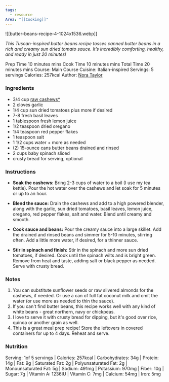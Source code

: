 ```yaml
---
tags:
  - resource
Area: "[[Cooking]]"
---
```


![[butter-beans-recipe-4-1024x1536.webp]]

_This Tuscan-inspired butter beans recipe tosses canned butter beans in a rich and creamy sun dried tomato sauce. It’s incredibly comforting, healthy, and ready in just 20 minutes!_

Prep Time 10 minutes mins
Cook Time 10 minutes mins
Total Time 20 minutes mins
Course: Main Course
Cuisine: Italian-inspired
Servings: 5 servings
Calories: 257kcal
Author: [Nora Taylor](https://www.noracooks.com/about/)

### Ingredients

- 3/4 cup [raw cashews*](https://amzn.to/2xNP7sg)
- 2 cloves garlic
- 1/4 cup sun dried tomatoes plus more if desired
- 7-8 fresh basil leaves
- 1 tablespoon fresh lemon juice
- 1/2 teaspoon dried oregano
- 1/4 teaspoon red pepper flakes
- 1 teaspoon salt
- 1 1/2 cups water + more as needed
- (2) 15-ounce cans butter beans drained and rinsed
- 2 cups baby spinach sliced
- crusty bread for serving, optional

### Instructions

- **Soak the cashews:** Bring 2-3 cups of water to a boil (I use my tea kettle). Pour the hot water over the cashews and let soak for 5 minutes or up to an hour.
    
- **Blend the sauce:** Drain the cashews and add to a high powered blender, along with the garlic, sun dried tomatoes, basil leaves, lemon juice, oregano, red pepper flakes, salt and water. Blend until creamy and smooth.
    
- **Cook sauce and beans:** Pour the creamy sauce into a large skillet. Add the drained and rinsed beans and simmer for 5-10 minutes, stirring often. Add a little more water, if desired, for a thinner sauce.
    
- **Stir in spinach and finish:** Stir in the spinach and more sun dried tomatoes, if desired. Cook until the spinach wilts and is bright green. Remove from heat and taste, adding salt or black pepper as needed. Serve with crusty bread.
    

### Notes

1. You can substitute sunflower seeds or raw slivered almonds for the cashews, if needed. Or use a can of full fat coconut milk and omit the water (or use more as needed to thin the sauce).
2. If you can't find butter beans, this recipe works well with any kind of white beans - great northern, navy or chickpeas.
3. I love to serve it with crusty bread for dipping, but it's good over rice, quinoa or another grain as well.
4. This is a great meal prep recipe! Store the leftovers in covered containers for up to 4 days. Reheat and serve.

### Nutrition

Serving: 1of 5 servings | Calories: 257kcal | Carbohydrates: 34g | Protein: 14g | Fat: 9g | Saturated Fat: 2g | Polyunsaturated Fat: 2g | Monounsaturated Fat: 5g | Sodium: 491mg | Potassium: 970mg | Fiber: 10g | Sugar: 7g | Vitamin A: 1236IU | Vitamin C: 7mg | Calcium: 54mg | Iron: 5mg